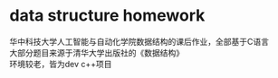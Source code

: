 # data structure homework

华中科技大学人工智能与自动化学院数据结构的课后作业，全部基于C语言  
大部分题目来源于清华大学出版社的《数据结构》  
环境较老，皆为dev c++项目
